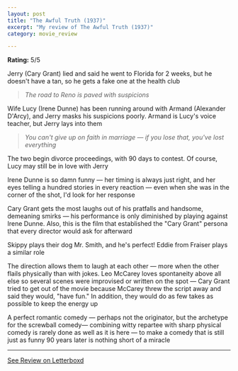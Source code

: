 ```yaml
---
layout: post
title: "The Awful Truth (1937)"
excerpt: "My review of The Awful Truth (1937)"
category: movie_review

---
```


**Rating:** 5/5

Jerry (Cary Grant) lied and said he went to Florida for 2 weeks, but he doesn't have a tan, so he gets a fake one at the health club
<blockquote><i>The road to Reno is paved with suspicions</i></blockquote>Wife Lucy (Irene Dunne) has been running around with Armand (Alexander D'Arcy), and Jerry masks his suspicions poorly. Armand is Lucy's voice teacher, but Jerry lays into them
<blockquote><i>You can't give up on faith in marriage — if you lose that, you've lost everything </i></blockquote>The two begin divorce proceedings, with 90 days to contest. Of course, Lucy may still be in love with Jerry

Irene Dunne is so damn funny — her timing is always just right, and her eyes telling a hundred stories in every reaction — even when she was in the corner of the shot, I'd look for her response

Cary Grant gets the most laughs out of his pratfalls and handsome, demeaning smirks — his performance is only diminished by playing against Irene Dunne. Also, this is the film that established the "Cary Grant" persona that every director would ask for afterward 

Skippy plays their dog Mr. Smith, and he's perfect! Eddie from Fraiser plays a similar role

The direction allows them to laugh at each other — more when the other flails physically than with jokes. Leo McCarey loves spontaneity above all else so several scenes were improvised or written on the spot — Cary Grant tried to get out of the movie because McCarey threw the script away and said they would, "have fun." In addition, they would do as few takes as possible to keep the energy up

A perfect romantic comedy — perhaps not the originator, but the archetype for the screwball comedy— combining witty repartee with sharp physical comedy is rarely done as well as it is here — to make a comedy that is still just as funny 90 years later is nothing short of a miracle

<hr>

[See Review on Letterboxd](https://boxd.it/4UyHxr)

